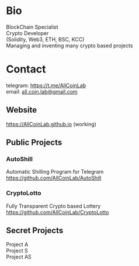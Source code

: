 # Bio
BlockChain Specialist  
Crypto Developer   
(Solidity, Web3, ETH, BSC, KCC)  
Managing and inventing many crypto based projects  

# Contact
telegram: https://t.me/AllCoinLab  
email: all.coin.lab@gmail.com  

## Website  
https://AllCoinLab.github.io
(working)

## Public Projects
### AutoShill
Automatic Shilling Program for Telegram  
https://github.com/AllCoinLab/AutoShill

### CryptoLotto
Fully Transparent Crypto based Lottery  
https://github.com/AllCoinLab/CryptoLotto

## Secret Projects
Project A  
Project S  
Project AS
